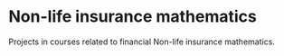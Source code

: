 # Non-life insurance mathematics

Projects in courses related to financial Non-life insurance mathematics.
